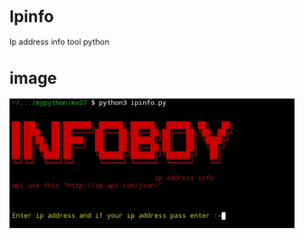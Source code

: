 # Ipinfo
Ip address info tool python
# image
![Image Description](Screenshot_2024-05-08-11-27-40-73_84d3000e3f4017145260f7618db1d683.jpg)
